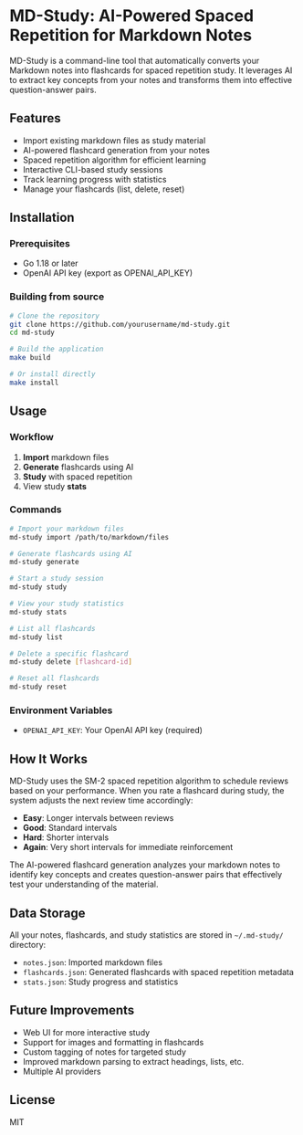 # MD-Study: AI-Powered Spaced Repetition for Markdown Notes

MD-Study is a command-line tool that automatically converts your Markdown notes into flashcards for spaced repetition study. It leverages AI to extract key concepts from your notes and transforms them into effective question-answer pairs.

## Features

- Import existing markdown files as study material
- AI-powered flashcard generation from your notes
- Spaced repetition algorithm for efficient learning
- Interactive CLI-based study sessions
- Track learning progress with statistics
- Manage your flashcards (list, delete, reset)

## Installation

### Prerequisites

- Go 1.18 or later
- OpenAI API key (export as OPENAI_API_KEY)

### Building from source

```bash
# Clone the repository
git clone https://github.com/yourusername/md-study.git
cd md-study

# Build the application
make build

# Or install directly
make install
```

## Usage

### Workflow

1. **Import** markdown files
2. **Generate** flashcards using AI
3. **Study** with spaced repetition
4. View study **stats**

### Commands

```bash
# Import your markdown files
md-study import /path/to/markdown/files

# Generate flashcards using AI
md-study generate

# Start a study session
md-study study

# View your study statistics
md-study stats

# List all flashcards
md-study list

# Delete a specific flashcard
md-study delete [flashcard-id]

# Reset all flashcards
md-study reset
```

### Environment Variables

- `OPENAI_API_KEY`: Your OpenAI API key (required)

## How It Works

MD-Study uses the SM-2 spaced repetition algorithm to schedule reviews based on your performance. When you rate a flashcard during study, the system adjusts the next review time accordingly:

- **Easy**: Longer intervals between reviews
- **Good**: Standard intervals
- **Hard**: Shorter intervals
- **Again**: Very short intervals for immediate reinforcement

The AI-powered flashcard generation analyzes your markdown notes to identify key concepts and creates question-answer pairs that effectively test your understanding of the material.

## Data Storage

All your notes, flashcards, and study statistics are stored in `~/.md-study/` directory:

- `notes.json`: Imported markdown files
- `flashcards.json`: Generated flashcards with spaced repetition metadata
- `stats.json`: Study progress and statistics

## Future Improvements

- Web UI for more interactive study
- Support for images and formatting in flashcards
- Custom tagging of notes for targeted study
- Improved markdown parsing to extract headings, lists, etc.
- Multiple AI providers

## License

MIT
